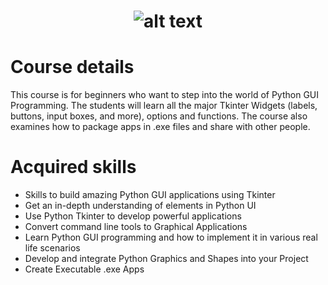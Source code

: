 # <p align="center"> ![alt text](https://github.com/momchilantonov/CODEMY-Create-GUI-With-Tkinter/blob/main/CODEMY%20LOGO.png) <p>
# Course details
This course is for beginners who want to step into the world of Python GUI Programming. The students will learn all the major Tkinter Widgets (labels, buttons, input boxes, and more), options and functions. The course also examines how to package apps in .exe files and share with other people.
# Acquired skills
- Skills to build amazing Python GUI applications using Tkinter
- Get an in-depth understanding of elements in Python UI
- Use Python Tkinter to develop powerful applications
- Convert command line tools to Graphical Applications
- Learn Python GUI programming and how to implement it in various real life scenarios
- Develop and integrate Python Graphics and Shapes into your Project
- Create Executable .exe Apps
